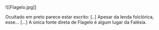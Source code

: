 ![[Flagelo.jpg]]

Ocultado em preto parece estar escrito: [..] Apesar da lenda folclórica, esse... [...] A única fonte direta de Flagelo é algum lugar da Falésia.